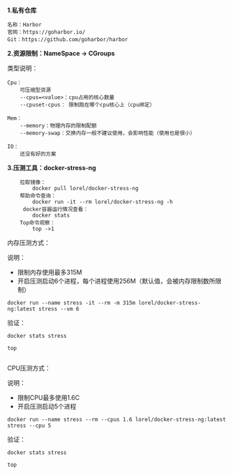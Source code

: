 **1.私有仓库**
```
名称：Harbor
官网：https://goharbor.io/
Git：https://github.com/goharbor/harbor
```
    
   
**2.资源限制：NameSpace -> CGroups**


类型说明：

```
Cpu：
    可压缩型资源
    --cpus=<value>：cpu占用的核心数量
    --cpuset-cpus： 限制跑在哪个cpu核心上（cpu绑定）

```

```
Mem：
    --memory：物理内存的限制配额
    --memory-swap：交换内存一般不建议使用，会影响性能（使用也是很小）

```

```
IO：
    还没有好的方案 
```


**3.压测工具：docker-stress-ng**

```
    拉取镜像：
        docker pull lorel/docker-stress-ng
    帮助命令查询：
        docker run -it --rm lorel/docker-stress-ng -h
     docker容器运行情况查看：
        docker stats
    Top命令观察：
        top ->1
```
           

内存压测方式：

说明：
* 限制内存使用最多315M
* 开启压测启动6个进程，每个进程使用256M（默认值，会被内存限制数所限制）
```
docker run --name stress -it --rm -m 315m lorel/docker-stress-ng:latest stress --vm 6
```    

验证：
```
docker stats stress

top


```

CPU压测方式：

说明：
* 限制CPU最多使用1.6C
* 开启压测启动5个进程
```
docker run --name stress --rm --cpus 1.6 lorel/docker-stress-ng:latest stress --cpu 5
```
    
验证：
```
docker stats stress

top


```
